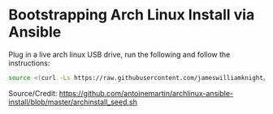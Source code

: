 # Bootstrapping Arch Linux Install via Ansible

Plug in a live arch linux USB drive, run the following and follow the instructions:

```bash
source <(curl -Ls https://raw.githubusercontent.com/jameswilliamknight/infra.pub/master/seed/archinstall.sh)
```

Source/Credit: https://github.com/antoinemartin/archlinux-ansible-install/blob/master/archinstall_seed.sh
